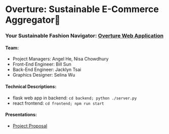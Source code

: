 # Overture: Sustainable E-Commerce Aggregator🌿
### Your Sustainable Fashion Navigator: [Overture Web Application](https://overture-ecommerce.netlify.app)

#### Team:
- Project Managers: Angel He, Nisa Chowdhury
- Front-End Engineer: Bill Sun
- Back-End Engineer: Jacklyn Tsai
- Graphics Designer: Selina Wu
    
#### Technical Descriptions:
 - flask web app in backend: `cd backend; python ./server.py`
 - react frontend: `cd frontend; npm run start`

#### Presentations:
 - [Project Proposal](https://docs.google.com/presentation/d/1c_FO-emRFFLfakk52iKZV8mgiS38W2KFtHvdmzyL9uA/edit?usp=sharing)

